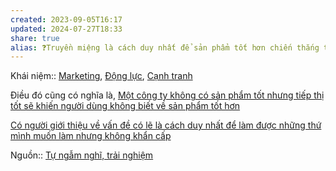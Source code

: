 ```yaml
---
created: 2023-09-05T16:17
updated: 2024-07-27T18:33
share: true
alias: ❓Truyền miệng là cách duy nhất để sản phẩm tốt hơn chiến thắng trên thị trường
---
```

Khái niệm:: [Marketing](Marketing.md), [Động lực](%C4%90%E1%BB%99ng%20l%E1%BB%B1c.md), [Cạnh tranh](C%E1%BA%A1nh%20tranh.md)

Điều đó cũng có  nghĩa là, [Một công ty không có sản phẩm tốt nhưng tiếp thị tốt sẽ khiến người dùng không biết về sản phẩm tốt hơn](./M%E1%BB%99t%20c%C3%B4ng%20ty%20kh%C3%B4ng%20c%C3%B3%20s%E1%BA%A3n%20ph%E1%BA%A9m%20t%E1%BB%91t%20nh%C6%B0ng%20ti%E1%BA%BFp%20th%E1%BB%8B%20t%E1%BB%91t%20s%E1%BA%BD%20khi%E1%BA%BFn%20ng%C6%B0%E1%BB%9Di%20d%C3%B9ng%20kh%C3%B4ng%20bi%E1%BA%BFt%20v%E1%BB%81%20s%E1%BA%A3n%20ph%E1%BA%A9m%20t%E1%BB%91t%20h%C6%A1n.md) 

[Có người giới thiệu về vấn đề có lẽ là cách duy nhất để làm được những thứ mình muốn làm nhưng không khẩn cấp](C%C3%B3%20ng%C6%B0%E1%BB%9Di%20gi%E1%BB%9Bi%20thi%E1%BB%87u%20v%E1%BB%81%20v%E1%BA%A5n%20%C4%91%E1%BB%81%20c%C3%B3%20l%E1%BA%BD%20l%C3%A0%20c%C3%A1ch%20duy%20nh%E1%BA%A5t%20%C4%91%E1%BB%83%20l%C3%A0m%20%C4%91%C6%B0%E1%BB%A3c%20nh%E1%BB%AFng%20th%E1%BB%A9%20m%C3%ACnh%20mu%E1%BB%91n%20l%C3%A0m%20nh%C6%B0ng%20kh%C3%B4ng%20kh%E1%BA%A9n%20c%E1%BA%A5p.md)

Nguồn:: [Tự ngẫm nghĩ, trải nghiệm](../../%CE%9E%20Ngu%E1%BB%93n/T%E1%BB%B1%20ng%E1%BA%ABm%20ngh%C4%A9,%20tr%E1%BA%A3i%20nghi%E1%BB%87m.md)
